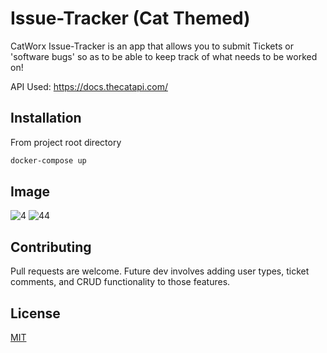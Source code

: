 # Issue-Tracker (Cat Themed)

CatWorx Issue-Tracker is an app that allows you to submit Tickets or 'software bugs' so as to be able to keep track of what needs to be worked on!

API Used: https://docs.thecatapi.com/

## Installation

From project root directory

```bash
docker-compose up
```

## Image

![4](https://user-images.githubusercontent.com/86748117/202989124-93d4dfa4-2d8a-4ace-8fe5-47493d07f770.png)
![44](https://user-images.githubusercontent.com/86748117/202989142-8bc3772f-ce85-46e2-b80c-7b9e09326c74.png)


## Contributing

Pull requests are welcome. 
Future dev involves adding user types, ticket comments, and CRUD functionality to those features.


## License

[MIT](https://choosealicense.com/licenses/mit/)
